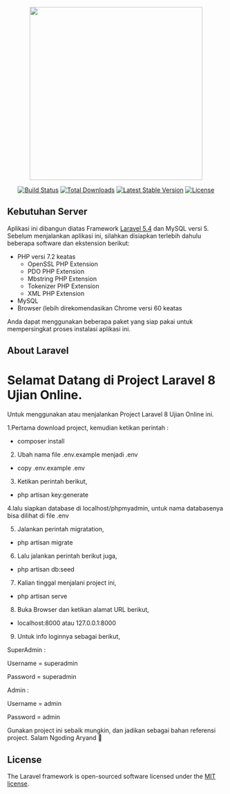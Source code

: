 <p align="center"><a href="https://laravel.com" target="_blank"><img src="https://raw.githubusercontent.com/laravel/art/master/logo-lockup/5%20SVG/2%20CMYK/1%20Full%20Color/laravel-logolockup-cmyk-red.svg" width="400"></a></p>

<p align="center">
<a href="https://travis-ci.org/laravel/framework"><img src="https://travis-ci.org/laravel/framework.svg" alt="Build Status"></a>
<a href="https://packagist.org/packages/laravel/framework"><img src="https://img.shields.io/packagist/dt/laravel/framework" alt="Total Downloads"></a>
<a href="https://packagist.org/packages/laravel/framework"><img src="https://img.shields.io/packagist/v/laravel/framework" alt="Latest Stable Version"></a>
<a href="https://packagist.org/packages/laravel/framework"><img src="https://img.shields.io/packagist/l/laravel/framework" alt="License"></a>
</p>

## Kebutuhan Server

Aplikasi ini dibangun diatas Framework <a href="https://laravel.com/docs/5.5" target="_blank" title="silahkan buka di tab baru, dengan klik kanan atau klik CTRL + clik">Laravel 5.4</a> dan MySQL versi 5. Sebelum menjalankan aplikasi ini, silahkan disiapkan terlebih dahulu beberapa software dan ekstension berikut:

- PHP versi 7.2 keatas
  - OpenSSL PHP Extension
  - PDO PHP Extension
  - Mbstring PHP Extension
  - Tokenizer PHP Extension
  - XML PHP Extension
- MySQL
- Browser (lebih direkomendasikan Chrome versi 60 keatas

Anda dapat menggunakan beberapa paket yang siap pakai untuk mempersingkat proses instalasi aplikasi ini.

## About Laravel

<h1 class="fw-bold">Selamat Datang di Project Laravel 8 Ujian Online.</h1>

Untuk menggunakan atau menjalankan Project Laravel 8 Ujian Online ini.

1.Pertama download project, kemudian ketikan perintah :
- composer install

2. Ubah nama file .env.example menjadi .env
- copy .env.example .env

3. Ketikan perintah berikut,
- php artisan key:generate

4.lalu siapkan database di localhost/phpmyadmin, untuk nama databasenya bisa dilihat di file .env

5. Jalankan perintah migratation,
- php artisan migrate

6. Lalu jalankan perintah berikut juga,
- php artisan db:seed

7. Kalian tinggal menjalani project ini,
- php artisan serve

8. Buka Browser dan ketikan alamat URL berikut,
- localhost:8000 atau 127.0.0.1:8000

9. Untuk info loginnya sebagai berikut,

<p>SuperAdmin : </p>
<p>Username = superadmin </p>
<p>Password = superadmin</p>

<p>Admin : 
<p>Username = admin </p>
<p>Password = admin</p>

Gunakan project ini sebaik mungkin, dan jadikan sebagai bahan referensi project.
Salam Ngoding Aryand 🥇

## License

The Laravel framework is open-sourced software licensed under the [MIT license](https://opensource.org/licenses/MIT).
